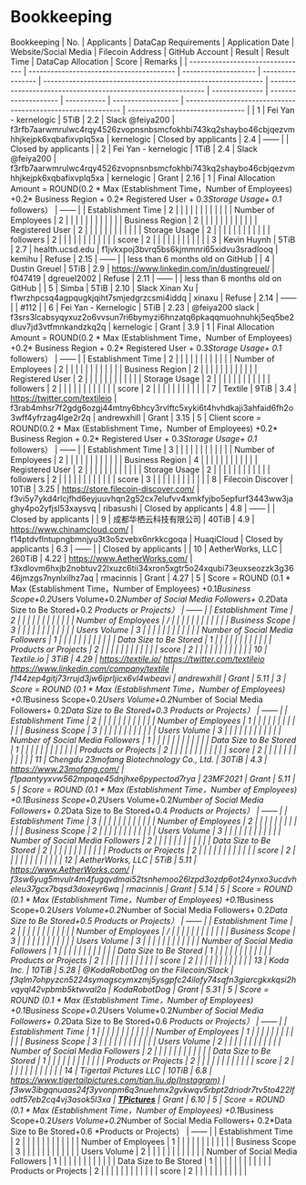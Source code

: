 # Bookkeeping
Bookkeeping
| No.                              | Applicants                               | DataCap Requirements | Application Date | Website/Social Media                                         | Filecoin Address                                             | GitHub Account | Result               | Result Time | DataCap Allocation | Score                                                        | Remarks                          |
| -------------------------------- | ---------------------------------------- | -------------------- | ---------------- | ------------------------------------------------------------ | ------------------------------------------------------------ | -------------- | -------------------- | ----------- | ------------------ | ------------------------------------------------------------ | -------------------------------- |
| 1                                | Fei Yan - kernelogic                     | 5TiB                 | 2.2              | Slack @feiya200                                              | f3rfb7aarwmrulwc4rqy4526zvopnsnbsmcfokhbi743kq2shaybo46cbjqezvmhhjkejpk6xqbafixvplq5xa | kernelogic     | Closed by applicants | 2.4         | ——                 |                                                              | Closed by applicants             |
| 2                                | Fei Yan - kernelogic                     | 1TiB                 | 2.4              | Slack @feiya200                                              | f3rfb7aarwmrulwc4rqy4526zvopnsnbsmcfokhbi743kq2shaybo46cbjqezvmhhjkejpk6xqbafixvplq5xa | kernelogic     | Grant                | 2.16        | 1                  | Final Allocation Amount = ROUND(0.2 * Max (Establishment Time，Number of Employees) +0.2* Business Region + 0.2* Registered User + 0.3*Storage Usage+ 0.1* followers） | ——                               |
| Establishment Time               | 2                                        |                      |                  |                                                              |                                                              |                |                      |             |                    |                                                              |                                  |
| Number of Employees              | 2                                        |                      |                  |                                                              |                                                              |                |                      |             |                    |                                                              |                                  |
| Business Region                  | 2                                        |                      |                  |                                                              |                                                              |                |                      |             |                    |                                                              |                                  |
| Registered User                  | 2                                        |                      |                  |                                                              |                                                              |                |                      |             |                    |                                                              |                                  |
| Storage Usage                    | 2                                        |                      |                  |                                                              |                                                              |                |                      |             |                    |                                                              |                                  |
| followers                        | 2                                        |                      |                  |                                                              |                                                              |                |                      |             |                    |                                                              |                                  |
| score                            | 2                                        |                      |                  |                                                              |                                                              |                |                      |             |                    |                                                              |                                  |
| 3                                | Kevin Huynh                              | 5TiB                 | 2.7              | health.ucsd.edu                                              | f1jvkxpoj3bvrq5bs6kjmmnri65xidvu3sradlooq                    | kemihu         | Refuse               | 2.15        | ——                 |                                                              | less than 6 months old on GitHub |
| 4                                | Dustin Greuel                            | 5TiB                 | 2.9              | https://www.linkedin.com/in/dustingreuel/                    | f047419                                                      | dgreuel2002    | Refuse               | 2.11        | ——                 |                                                              | less than 6 months old on GitHub |
| 5                                | Simba                                    | 5TiB                 | 2.10             | Slack Xinan Xu                                               | f1wrzhpcsq4agpqugkjqiht7smjedgrzcsmi4iddq                    | xinaxu         | Refuse               | 2.14        | ——                 |                                                              | #112                             |
| 6                                | Fei Yan - Kernelogic                     | 5TiB                 | 2.23             | @feiya200 slack                                              | f3srs3lcabsyqyxuz2o6vvsun7ri6bymyzi6hnzatq6pkaqqmuohnuhkj5eq5be2dluv7jd3vtfmnkandzkq2q | kernelogic     | Grant                | 3.9         | 1                  | Final Allocation Amount = ROUND(0.2 * Max (Establishment Time，Number of Employees) +0.2* Business Region + 0.2* Registered User + 0.3*Storage Usage+ 0.1* followers） | ——                               |
| Establishment Time               | 2                                        |                      |                  |                                                              |                                                              |                |                      |             |                    |                                                              |                                  |
| Number of Employees              | 2                                        |                      |                  |                                                              |                                                              |                |                      |             |                    |                                                              |                                  |
| Business Region                  | 2                                        |                      |                  |                                                              |                                                              |                |                      |             |                    |                                                              |                                  |
| Registered User                  | 2                                        |                      |                  |                                                              |                                                              |                |                      |             |                    |                                                              |                                  |
| Storage Usage                    | 2                                        |                      |                  |                                                              |                                                              |                |                      |             |                    |                                                              |                                  |
| followers                        | 2                                        |                      |                  |                                                              |                                                              |                |                      |             |                    |                                                              |                                  |
| score                            | 2                                        |                      |                  |                                                              |                                                              |                |                      |             |                    |                                                              |                                  |
| 7                                | Textile                                  | 9TiB                 | 3.4              | https://twitter.com/textileio                                | f3rab4mhsr7f2gdg6ozgj44mtny6bhcy3rvlftc5xyki6t4hvhdkaji3ahfaid6fh2o3wff4yfrzag4lge2r2q | andrewxhill    | Grant                | 3.15        | 5                  | Client score = ROUND(0.2 * Max (Establishment Time，Number of Employees) +0.2* Business Region + 0.2* Registered User + 0.3*Storage Usage+ 0.1* followers） | ——                               |
| Establishment Time               | 3                                        |                      |                  |                                                              |                                                              |                |                      |             |                    |                                                              |                                  |
| Number of Employees              | 2                                        |                      |                  |                                                              |                                                              |                |                      |             |                    |                                                              |                                  |
| Business Region                  | 4                                        |                      |                  |                                                              |                                                              |                |                      |             |                    |                                                              |                                  |
| Registered User                  | 2                                        |                      |                  |                                                              |                                                              |                |                      |             |                    |                                                              |                                  |
| Storage Usage                    | 2                                        |                      |                  |                                                              |                                                              |                |                      |             |                    |                                                              |                                  |
| followers                        | 2                                        |                      |                  |                                                              |                                                              |                |                      |             |                    |                                                              |                                  |
| score                            | 3                                        |                      |                  |                                                              |                                                              |                |                      |             |                    |                                                              |                                  |
| 8                                | Filecoin Discover                        | 10TiB                | 3.25             | https://store.filecoin-discover.com/                         | f3vi5y7ykd4rlcjfhd6eyjuuvhqn2g52cx7elufvv4xmkfyjbo5epfurf3443ww3jaghy4po2yfjsl53xaysvq | ribasushi      | Closed by applicants | 4.8         | ——                 |                                                              | Closed by applicants             |
| 9                                | 成都华栖云科技有限公司                   | 40TiB                | 4.9              | https://www.chinamcloud.com/                                 | f14ptdvflntupngbmnjyu3t3o5zvebx6nrkkcgoqa                    | HuaqiCloud     | Closed by applicants | 6.3         | ——                 |                                                              | Closed by applicants             |
| 10                               | AetherWorks, LLC                         | 260TiB               | 4.22             | https://www.AetherWorks.com/                                 | f3xdlovm6hxjb2nobtuv22lxuzc6tii34xron5xgtr5o24xqubi73euxseozzk3g3646jmzgs7nynlxilhz7aq | rmacinnis      | Grant                | 4.27        | 5                  | Score = ROUND (0.1 * Max (Establishment Time，Number of Employees) +0.1*Business Scope+0.2*Users Volume+0.2*Number of Social Media Followers+ 0.2*Data Size to Be Stored+0.2 *Products or Projects） | ——                               |
| Establishment Time               | 2                                        |                      |                  |                                                              |                                                              |                |                      |             |                    |                                                              |                                  |
| Number of Employees              | /                                        |                      |                  |                                                              |                                                              |                |                      |             |                    |                                                              |                                  |
| Business Scope                   | 3                                        |                      |                  |                                                              |                                                              |                |                      |             |                    |                                                              |                                  |
| Users Volume                     | 3                                        |                      |                  |                                                              |                                                              |                |                      |             |                    |                                                              |                                  |
| Number of Social Media Followers | 1                                        |                      |                  |                                                              |                                                              |                |                      |             |                    |                                                              |                                  |
| Data Size to Be Stored           | 1                                        |                      |                  |                                                              |                                                              |                |                      |             |                    |                                                              |                                  |
| Products or Projects             | 2                                        |                      |                  |                                                              |                                                              |                |                      |             |                    |                                                              |                                  |
| score                            | 2                                        |                      |                  |                                                              |                                                              |                |                      |             |                    |                                                              |                                  |
| 10                               | Textile.io                               | 3TiB                 | 4.29             | https://textile.io/ https://twitter.com/textileio https://www.linkedin.com/company/textile | f144zep4gitj73rrujd3jw6iprljicx6vl4wbeavi                    | andrewxhill    | Grant                | 5.11        | 3                  | Score = ROUND (0.1 * Max (Establishment Time，Number of Employees) +0.1*Business Scope+0.2*Users Volume+0.2*Number of Social Media Followers+ 0.2*Data Size to Be Stored+0.3 *Products or Projects） | ——                               |
| Establishment Time               | 2                                        |                      |                  |                                                              |                                                              |                |                      |             |                    |                                                              |                                  |
| Number of Employees              | 1                                        |                      |                  |                                                              |                                                              |                |                      |             |                    |                                                              |                                  |
| Business Scope                   | 3                                        |                      |                  |                                                              |                                                              |                |                      |             |                    |                                                              |                                  |
| Users Volume                     | 3                                        |                      |                  |                                                              |                                                              |                |                      |             |                    |                                                              |                                  |
| Number of Social Media Followers | 1                                        |                      |                  |                                                              |                                                              |                |                      |             |                    |                                                              |                                  |
| Data Size to Be Stored           | 1                                        |                      |                  |                                                              |                                                              |                |                      |             |                    |                                                              |                                  |
| Products or Projects             | 2                                        |                      |                  |                                                              |                                                              |                |                      |             |                    |                                                              |                                  |
| score                            | 2                                        |                      |                  |                                                              |                                                              |                |                      |             |                    |                                                              |                                  |
| 11                               | Chengdu 23mofang Biotechnology Co., Ltd. | 30TiB                | 4.3              | https://www.23mofang.com/                                    | f1paantyyxvw562mpaqe45dnjhxe6pypectod7rya                    | 23MF2021       | Grant                | 5.11        | 5                  | Score = ROUND (0.1 * Max (Establishment Time，Number of Employees) +0.1*Business Scope+0.2*Users Volume+0.2*Number of Social Media Followers+ 0.2*Data Size to Be Stored+0.4 *Products or Projects） | ——                               |
| Establishment Time               | 3                                        |                      |                  |                                                              |                                                              |                |                      |             |                    |                                                              |                                  |
| Number of Employees              | 2                                        |                      |                  |                                                              |                                                              |                |                      |             |                    |                                                              |                                  |
| Business Scope                   | 2                                        |                      |                  |                                                              |                                                              |                |                      |             |                    |                                                              |                                  |
| Users Volume                     | 3                                        |                      |                  |                                                              |                                                              |                |                      |             |                    |                                                              |                                  |
| Number of Social Media Followers | 2                                        |                      |                  |                                                              |                                                              |                |                      |             |                    |                                                              |                                  |
| Data Size to Be Stored           | 2                                        |                      |                  |                                                              |                                                              |                |                      |             |                    |                                                              |                                  |
| Products or Projects             | 2                                        |                      |                  |                                                              |                                                              |                |                      |             |                    |                                                              |                                  |
| score                            | 2                                        |                      |                  |                                                              |                                                              |                |                      |             |                    |                                                              |                                  |
| 12                               | AetherWorks, LLC                         | 5TiB                 | 5.11             | https://www.AetherWorks.com/                                 | f3sw6yug5mvulr4m4fugqvdmai52tsnhemoo26lzpd3ozdp6ot24ynxo3ucdvheleu37gcx7bqsd3doxeyr6wq | rmacinnis      | Grant                | 5.14        | 5                  | Score = ROUND (0.1 * Max (Establishment Time，Number of Employees) +0.1*Business Scope+0.2*Users Volume+0.2*Number of Social Media Followers+ 0.2*Data Size to Be Stored+0.5 *Products or Projects） | ——                               |
| Establishment Time               | 2                                        |                      |                  |                                                              |                                                              |                |                      |             |                    |                                                              |                                  |
| Number of Employees              | /                                        |                      |                  |                                                              |                                                              |                |                      |             |                    |                                                              |                                  |
| Business Scope                   | 3                                        |                      |                  |                                                              |                                                              |                |                      |             |                    |                                                              |                                  |
| Users Volume                     | 3                                        |                      |                  |                                                              |                                                              |                |                      |             |                    |                                                              |                                  |
| Number of Social Media Followers | 1                                        |                      |                  |                                                              |                                                              |                |                      |             |                    |                                                              |                                  |
| Data Size to Be Stored           | 1                                        |                      |                  |                                                              |                                                              |                |                      |             |                    |                                                              |                                  |
| Products or Projects             | 2                                        |                      |                  |                                                              |                                                              |                |                      |             |                    |                                                              |                                  |
| score                            | 2                                        |                      |                  |                                                              |                                                              |                |                      |             |                    |                                                              |                                  |
| 13                               | Koda Inc.                                | 10TiB                | 5.28             | @KodaRobotDog on the Filecoin/Slack                          | f3qlm7ohpyzcn5224symagscymxzmj5ysgpfc24ilofy74sqfn3giarcgkxkqsi2hvqyql42vpbmb5ktwval2a | KodaRobotDog   | Grant                | 5.31        | 5                  | Score = ROUND (0.1 * Max (Establishment Time，Number of Employees) +0.1*Business Scope+0.2*Users Volume+0.2*Number of Social Media Followers+ 0.2*Data Size to Be Stored+0.6 *Products or Projects） | ——                               |
| Establishment Time               | 1                                        |                      |                  |                                                              |                                                              |                |                      |             |                    |                                                              |                                  |
| Number of Employees              | 1                                        |                      |                  |                                                              |                                                              |                |                      |             |                    |                                                              |                                  |
| Business Scope                   | 3                                        |                      |                  |                                                              |                                                              |                |                      |             |                    |                                                              |                                  |
| Users Volume                     | 2                                        |                      |                  |                                                              |                                                              |                |                      |             |                    |                                                              |                                  |
| Number of Social Media Followers | 2                                        |                      |                  |                                                              |                                                              |                |                      |             |                    |                                                              |                                  |
| Data Size to Be Stored           | 1                                        |                      |                  |                                                              |                                                              |                |                      |             |                    |                                                              |                                  |
| Products or Projects             | 2                                        |                      |                  |                                                              |                                                              |                |                      |             |                    |                                                              |                                  |
| score                            | 2                                        |                      |                  |                                                              |                                                              |                |                      |             |                    |                                                              |                                  |
| 14                               | Tigertail Pictures LLC | 10TiB | 6.8  | https://www.tigertailpictures.com/tian.liu.dp(Instagram) | f3ww3ibgqnuaas24f3yvonpm6q3nuehmx2gvkwqv5rbpt2driodr7tv5to422lfodt57eb2cq4vj3asok5l3xa | **[TPictures](https://github.com/TPictures)** | Grant | 6.10 | 5    | Score = ROUND (0.1 * Max (Establishment Time，Number of Employees) +0.1*Business Scope+0.2*Users Volume+0.2*Number of Social Media Followers+ 0.2*Data Size to Be Stored+0.6 *Products or Projects） | ——   |
| Establishment Time               | 2                      |       |      |                                                          |                                                              |                                               |       |      |      |                                                              |      |
| Number of Employees              | 1                      |       |      |                                                          |                                                              |                                               |       |      |      |                                                              |      |
| Business Scope                   | 3                      |       |      |                                                          |                                                              |                                               |       |      |      |                                                              |      |
| Users Volume                     | 2                      |       |      |                                                          |                                                              |                                               |       |      |      |                                                              |      |
| Number of Social Media Followers | 1                      |       |      |                                                          |                                                              |                                               |       |      |      |                                                              |      |
| Data Size to Be Stored           | 1                      |       |      |                                                          |                                                              |                                               |       |      |      |                                                              |      |
| Products or Projects             | 2                      |       |      |                                                          |                                                              |                                               |       |      |      |                                                              |      |
| score                            | 2                      |       |      |                                                          |                                                              |                                               |       |      |      |                                                              |      |

